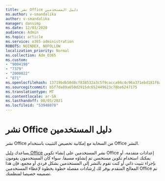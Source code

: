 ```yaml
---
title: نشر Office دليل المستخدمين
ms.author: v-smandalika
author: v-smandalika
manager: dansimp
ms.date: 12/03/2020
audience: Admin
ms.topic: article
ms.service: o365-administration
ROBOTS: NOINDEX, NOFOLLOW
localization_priority: Normal
ms.collection: Adm_O365
ms.custom:
- "9004198"
- "7379"
- "2000022"
- "871"
ms.openlocfilehash: 13719bdb50d8cf838532a3c5f9cacca94c4c96a371ebd181f6ab04b3c51db0a0
ms.sourcegitcommit: b5f7da89a650d2915dc652449623c78be6247175
ms.translationtype: MT
ms.contentlocale: ar-SA
ms.lasthandoff: 08/05/2021
ms.locfileid: "53948078"
---
```

# <a name="deploy-office-to-your-users-guide"></a>نشر Office دليل المستخدمين

نشر Office من السحابة مع إمكانية تخصيص التثبيت باستخدام Office النشر.

يساعدك [دليل Office](https://go.microsoft.com/fwlink/?linkid=2146451) نشر المستخدمين على إنشاء تكوين Office إعدادات متقدمة، أو يمكنك استخدام تكوين مستحسن تم إنشاؤه مسبقا. سواء كان المستخدمون يقومون بإجراء تثبيت ذاتي أو كنت تقوم بالنشر إلى المستخدمين بشكل فردي أو مجمع، فإن هذا المعالج المتقدم يوفر لك إرشادات مفصلة خطوة بخطوة لإعطاء المستخدمين Office تم تصميمه خصيصا لمنظمتك.